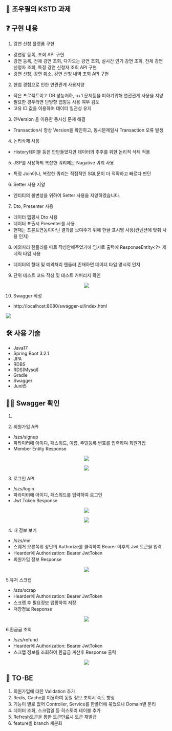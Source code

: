 ## 🙌 조우필의 KSTD 과제

## ❓ 구현 내용   
 1. 강연 신청 플랫폼 구현
 - 강연장 등록, 조회 API 구현
 - 강연 등록, 전체 강연 조회, 다가오는 강연 조회, 실시간 인기 강연 조회, 전체 강연 신청자 조회, 특정 강연 신청자 조회 API 구현
 - 강연 신청, 강연 취소, 강연 신청 내역 조회 API 구현

 2. 현업 경험으로 인한 연관관계 사용지양
 - 작은 프로젝트이고 DB 성능저하, n+1 문제등을 피하기위해 연관관계 사용을 지양
 - 필요한 경우라면 단방향 맵핑등 사용 여부 검토
 - 고유 ID 값을 이용하여 데이터 일관성 유지
  
 3. @Version 을 이용한 동시성 문제 해결
 - Transaction시 항상 Version을 확인하고, 동시문제일시 Transaction 오류 발생
 
 4. 논리삭제 사용
 - History테이블 등은 안만들었지만 데이터의 추후를 위한 논리적 삭제 적용

 5. JSP를 사용하되 복잡한 쿼리에는 Nagative 쿼리 사용
 - 특정 Join이나, 복잡한 쿼리는 직접적인 SQL문이 더 적확하고 빠르다 판단

 6. Setter 사용 지양
 - 엔티티의 불변성을 위하여 Setter 사용을 지양하였습니다.

 7. Dto, Presenter 사용
 - 데이터 맵핑시 Dto 사용
 - 데이터 표출시 Presenter를 사용
 - 현재는 프론트연동이아닌 결과를 보여주기 위해 한글 표시명 사용(컨벤션에 맞춰 사용 인지)

 8. 예외처리 핸들러를 따로 작성안해주었기에 임시로 출력에 ResponseEntity<?> 제네릭 타입 사용
 - 데이터의 형태 및 예외처리 핸들러 존재하면 데이터 타입 명시적 인지

 9. 단위 테스트 코드 작성 및 테스트 커버리지 확인
<p align="center">
  <img src="https://github.com/Cho-woo-pil/kstd/assets/20333090/ef828a75-2caa-44d0-afcd-cbac98019ad9"></p>

10. Swagger 작성
 - http://localhost:8080/swagger-ui/index.html
   <p align="center">
  <img src="https://github.com/Cho-woo-pil/kstd/assets/20333090/29ca1535-b5df-411b-bb31-ca74dd1f7beb"></p>

## 🛠 사용 기술
- Java17
- Spring Boot 3.2.1
- JPA
- RDBS
- RDS(Mysql)
- Gradle
- Swagger
- Junit5

## 🙋‍♀️ Swagger 확인
1. 

2. 회원가입 API
- /szs/signup
- 파라미터에 아이디, 패스워드, 이름, 주민등록 번호를 입력하여 회원가입
- Member Entity Response
<p align="center">
  <img src="https://github.com/Cho-woo-pil/szs/assets/20333090/1e3fbe01-a4f1-40fd-a5a6-e464de096d45"></p>
<p align="center">
  <img src="https://github.com/Cho-woo-pil/szs/assets/20333090/d8a02eae-e987-430d-9491-863408c42aa3"></p>  

3. 로그인 API
- /szs/login
- 파라미터에 아이디, 패스워드를 입력하여 로그인
- Jwt Token Response
<p align="center">
  <img src="https://github.com/Cho-woo-pil/szs/assets/20333090/e2f2b086-4a3e-40bc-8dca-0f717aab4cd8"></p>
<p align="center">
  <img src="https://github.com/Cho-woo-pil/szs/assets/20333090/b368f3bd-3946-4822-93c9-8b9296114dc3"></p>

4. 내 정보 보기
- /szs/me
- 스웨거 오른쪽위 상단의 Authorize를 클릭하여 Bearer 이후의 Jwt 토큰을 입력
- Hearder에 Authorization: Bearer JwtToken
- 회원가입 정보 Response
<p align="center">
  <img src="https://github.com/Cho-woo-pil/szs/assets/20333090/1325f02d-c8c1-4be0-8245-a57221f2e2e2"></p>

5.유저 스크랩
- /szs/scrap
- Hearder에 Authorization: Bearer JwtToken
- 스크랩 후 필요정보 맵핑하여 저장
- 저장정보 Response
<p align="center">
  <img src="https://github.com/Cho-woo-pil/szs/assets/20333090/c1fc0d23-953f-43bd-a951-9002c22658a4"></p>

6.환급금 조회
- /szs/refund
- Hearder에 Authorization: Bearer JwtToken
- 스크랩 정보를 조회하여 환급금 계산후 Response 출력
<p align="center">
  <img src="https://github.com/Cho-woo-pil/szs/assets/20333090/809a2f3a-43cc-426e-a9b7-25d94aa0c99c"></p>

## 🚗 TO-BE
1. 회원가입에 대한 Validation 추가
2. Redis, Cache를 이용하여 동일 정보 조회시 속도 향상
3. 기능이 별로 없어 Controller, Service를 한폴더에 묶었으나 Domain별 분리
4. 데이터 조회, 스크랩일 등 히스토리 테이블 추가
5. Refresh토큰을 통한 토큰만료시 토큰 재발급
6. feature별 branch 세분화
